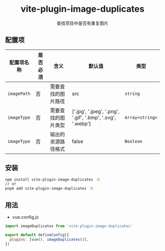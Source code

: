 <h1 align="center">vite-plugin-image-duplicates</h1>
<p align="center">查找项目中是否有重复图片</p>

## 配置项

| **配置项名称** | **是否必须** | **含义**           | **默认值** | **类型**  |
| -------------- | ------------ | --------           | ---------- | --------  |
| `imagePath`    | 否           | 需要查找的图片路径 | src        | `string`  |
| `imageType`    | 否           | 需要查找的图片类型 | ['.jpg', '.jpeg', '.png', '.gif', '.bmp', '.svg', '.webp']|`Array<string>` |
| `imageType`    | 否           | 输出的资源路径格式 | false      | `Boolean` |

## 安装

```bash
npm install vite-plugin-image-duplicates -D
// or
pnpm add vite-plugin-image-duplicates -D
```

## 用法

- vue.config.js

```js
import imageDuplicates from 'vite-plugin-image-duplicates'

export default defineConfig({
  plugins: [vue(), imageDuplicates()],
})

```
